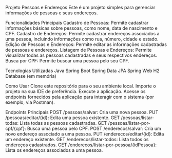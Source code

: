 Projeto Pessoas e Endereços
Este é um projeto simples para gerenciar informações de pessoas e seus endereços.

Funcionalidades Principais
Cadastro de Pessoas: Permite cadastrar informações básicas sobre pessoas, como nome, data de nascimento e CPF.
Cadastro de Endereços: Permite cadastrar endereços associados a uma pessoa, incluindo informações como rua, número, cidade e estado.
Edição de Pessoas e Endereços: Permite editar as informações cadastradas de pessoas e endereços.
Listagem de Pessoas e Endereços: Permite visualizar todas as pessoas cadastradas e seus respectivos endereços.
Busca por CPF: Permite buscar uma pessoa pelo seu CPF.


Tecnologias Utilizadas
Java
Spring Boot
Spring Data JPA
Spring Web
H2 Database (em memória)


Como Usar
Clone este repositório para o seu ambiente local.
Importe o projeto na sua IDE de preferência.
Execute a aplicação.
Acesse os endpoints fornecidos pela aplicação para interagir com o sistema (por exemplo, via Postman).


Endpoints Principais
POST /pessoas/salvar: Cria uma nova pessoa.
PUT /pessoas/editar/{id}: Edita uma pessoa existente.
GET /pessoas/listar-todas: Lista todas as pessoas cadastradas.
GET /pessoas/listar-por-cpf/{cpf}: Busca uma pessoa pelo CPF.
POST /enderecos/salvar: Cria um novo endereço associado a uma pessoa.
PUT /enderecos/editar/{id}: Edita um endereço existente.
GET /enderecos/listar-todos: Lista todos os endereços cadastrados.
GET /enderecos/listar-por-pessoa/{idPessoa}: Lista os endereços associados a uma pessoa.